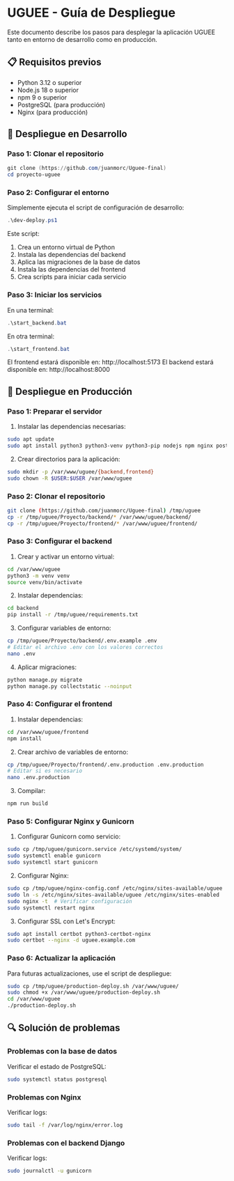 # UGUEE - Guía de Despliegue

Este documento describe los pasos para desplegar la aplicación UGUEE tanto en entorno de desarrollo como en producción.

## 📋 Requisitos previos

- Python 3.12 o superior
- Node.js 18 o superior
- npm 9 o superior
- PostgreSQL (para producción)
- Nginx (para producción)

## 🔧 Despliegue en Desarrollo

### Paso 1: Clonar el repositorio

```powershell
git clone (https://github.com/juanmorc/Uguee-final)
cd proyecto-uguee
```

### Paso 2: Configurar el entorno

Simplemente ejecuta el script de configuración de desarrollo:

```powershell
.\dev-deploy.ps1
```

Este script:
1. Crea un entorno virtual de Python
2. Instala las dependencias del backend
3. Aplica las migraciones de la base de datos
4. Instala las dependencias del frontend
5. Crea scripts para iniciar cada servicio

### Paso 3: Iniciar los servicios

En una terminal:

```powershell
.\start_backend.bat
```

En otra terminal:

```powershell
.\start_frontend.bat
```

El frontend estará disponible en: http://localhost:5173
El backend estará disponible en: http://localhost:8000

## 🚀 Despliegue en Producción

### Paso 1: Preparar el servidor

1. Instalar las dependencias necesarias:

```bash
sudo apt update
sudo apt install python3 python3-venv python3-pip nodejs npm nginx postgresql
```

2. Crear directorios para la aplicación:

```bash
sudo mkdir -p /var/www/uguee/{backend,frontend}
sudo chown -R $USER:$USER /var/www/uguee
```

### Paso 2: Clonar el repositorio

```bash
git clone (https://github.com/juanmorc/Uguee-final) /tmp/uguee
cp -r /tmp/uguee/Proyecto/backend/* /var/www/uguee/backend/
cp -r /tmp/uguee/Proyecto/frontend/* /var/www/uguee/frontend/
```

### Paso 3: Configurar el backend

1. Crear y activar un entorno virtual:

```bash
cd /var/www/uguee
python3 -m venv venv
source venv/bin/activate
```

2. Instalar dependencias:

```bash
cd backend
pip install -r /tmp/uguee/requirements.txt
```

3. Configurar variables de entorno:

```bash
cp /tmp/uguee/Proyecto/backend/.env.example .env
# Editar el archivo .env con los valores correctos
nano .env
```

4. Aplicar migraciones:

```bash
python manage.py migrate
python manage.py collectstatic --noinput
```

### Paso 4: Configurar el frontend

1. Instalar dependencias:

```bash
cd /var/www/uguee/frontend
npm install
```

2. Crear archivo de variables de entorno:

```bash
cp /tmp/uguee/Proyecto/frontend/.env.production .env.production
# Editar si es necesario
nano .env.production
```

3. Compilar:

```bash
npm run build
```

### Paso 5: Configurar Nginx y Gunicorn

1. Configurar Gunicorn como servicio:

```bash
sudo cp /tmp/uguee/gunicorn.service /etc/systemd/system/
sudo systemctl enable gunicorn
sudo systemctl start gunicorn
```

2. Configurar Nginx:

```bash
sudo cp /tmp/uguee/nginx-config.conf /etc/nginx/sites-available/uguee
sudo ln -s /etc/nginx/sites-available/uguee /etc/nginx/sites-enabled
sudo nginx -t  # Verificar configuración
sudo systemctl restart nginx
```

3. Configurar SSL con Let's Encrypt:

```bash
sudo apt install certbot python3-certbot-nginx
sudo certbot --nginx -d uguee.example.com
```

### Paso 6: Actualizar la aplicación

Para futuras actualizaciones, use el script de despliegue:

```bash
sudo cp /tmp/uguee/production-deploy.sh /var/www/uguee/
sudo chmod +x /var/www/uguee/production-deploy.sh
cd /var/www/uguee
./production-deploy.sh
```

## 🔍 Solución de problemas

### Problemas con la base de datos
Verificar el estado de PostgreSQL:
```bash
sudo systemctl status postgresql
```

### Problemas con Nginx
Verificar logs:
```bash
sudo tail -f /var/log/nginx/error.log
```

### Problemas con el backend Django
Verificar logs:
```bash
sudo journalctl -u gunicorn
```
